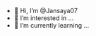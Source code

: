 - 👋 Hi, I’m @Jansaya07
- 👀 I’m interested in ...
- 🌱 I’m currently learning ...

<!---
Jansaya07/Jansaya07 is a ✨ special ✨ repository because its `README.md` (this file) appears on your GitHub profile.
You can click the Preview link to take a look at your changes.
--->
